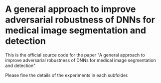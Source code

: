 # A general approach to improve adversarial robustness of DNNs for medical image segmentation and detection

This is the official source code for the paper "A general approach to improve adversarial robustness of DNNs for medical image segmentation and detection"

Please fine the details of the experiments in each subfolder.






